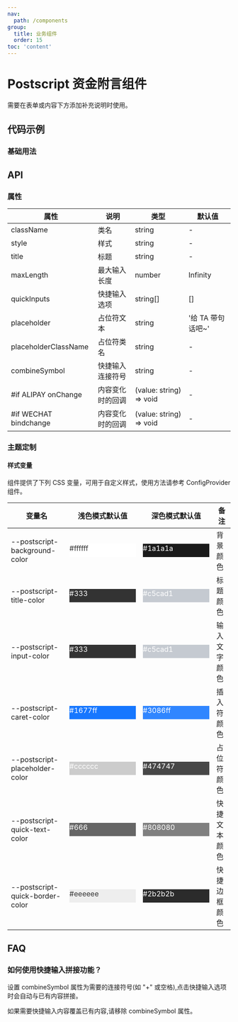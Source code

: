 ```yaml
---
nav:
  path: /components
group:
  title: 业务组件
  order: 15
toc: 'content'
---
```


# Postscript 资金附言组件

需要在表单或内容下方添加补充说明时使用。

## 代码示例

### 基础用法

<code src='../../demo/pages/Postscript/index'></code>

## API

### 属性

| 属性                  | 说明             | 类型                    | 默认值            |
| --------------------- | ---------------- | ----------------------- | ----------------- |
| className             | 类名             | string                  | -                 |
| style                 | 样式             | string                  | -                 |
| title                 | 标题             | string                  | -                 |
| maxLength             | 最大输入长度     | number                  | Infinity          |
| quickInputs           | 快捷输入选项     | string[]                | []                |
| placeholder           | 占位符文本       | string                  | '给 TA 带句话吧~' |
| placeholderClassName  | 占位符类名       | string                  | -                 |
| combineSymbol         | 快捷输入连接符号 | string                  | -                 |
| #if ALIPAY onChange   | 内容变化时的回调 | (value: string) => void | -                 |
| #if WECHAT bindchange | 内容变化时的回调 | (value: string) => void | -                 |

### 主题定制

#### 样式变量

组件提供了下列 CSS 变量，可用于自定义样式，使用方法请参考 ConfigProvider 组件。

| 变量名                          | 浅色模式默认值                                                                                    | 深色模式默认值                                                                                    | 备注         |
| ------------------------------- | ------------------------------------------------------------------------------------------------- | ------------------------------------------------------------------------------------------------- | ------------ |
| --postscript-background-color   | <div style="width: 150px; height: 30px; background-color: #ffffff; color: #333;">#ffffff</div>    | <div style="width: 150px; height: 30px; background-color: #1a1a1a; color: #ffffff;">#1a1a1a</div> | 背景颜色     |
| --postscript-title-color        | <div style="width: 150px; height: 30px; background-color: #333; color: #ffffff;">#333</div>       | <div style="width: 150px; height: 30px; background-color: #c5cad1; color: #ffffff;">#c5cad1</div> | 标题颜色     |
| --postscript-input-color        | <div style="width: 150px; height: 30px; background-color: #333; color: #ffffff;">#333</div>       | <div style="width: 150px; height: 30px; background-color: #c5cad1; color: #ffffff;">#c5cad1</div> | 输入文字颜色 |
| --postscript-caret-color        | <div style="width: 150px; height: 30px; background-color: #1677ff; color: #ffffff;">#1677ff</div> | <div style="width: 150px; height: 30px; background-color: #3086ff; color: #ffffff;">#3086ff</div> | 插入符颜色   |
| --postscript-placeholder-color  | <div style="width: 150px; height: 30px; background-color: #cccccc; color: #ffffff;">#cccccc</div> | <div style="width: 150px; height: 30px; background-color: #474747; color: #ffffff;">#474747</div> | 占位符颜色   |
| --postscript-quick-text-color   | <div style="width: 150px; height: 30px; background-color: #666; color: #ffffff;">#666</div>       | <div style="width: 150px; height: 30px; background-color: #808080; color: #ffffff;">#808080</div> | 快捷文本颜色 |
| --postscript-quick-border-color | <div style="width: 150px; height: 30px; background-color: #eeeeee; color: #333;">#eeeeee</div>    | <div style="width: 150px; height: 30px; background-color: #2b2b2b; color: #ffffff;">#2b2b2b</div> | 快捷边框颜色 |

## FAQ

### 如何使用快捷输入拼接功能？

设置 combineSymbol 属性为需要的连接符号(如 "+" 或空格),点击快捷输入选项时会自动与已有内容拼接。

如果需要快捷输入内容覆盖已有内容,请移除 combineSymbol 属性。

